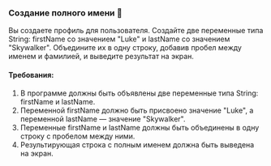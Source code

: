 
### Создание полного имени 👤

Вы создаете профиль для пользователя. Создайте две переменные типа String: firstName со значением "Luke" и lastName со значением "Skywalker". Объедините их в одну строку, добавив пробел между именем и фамилией, и выведите результат на экран.

#### Требования:
1. В программе должны быть объявлены две переменные типа String: firstName и lastName. 
2. Переменной firstName должно быть присвоено значение "Luke", а переменной lastName — значение "Skywalker". 
3. Переменные firstName и lastName должны быть объединены в одну строку с пробелом между ними. 
4. Результирующая строка с полным именем должна быть выведена на экран.